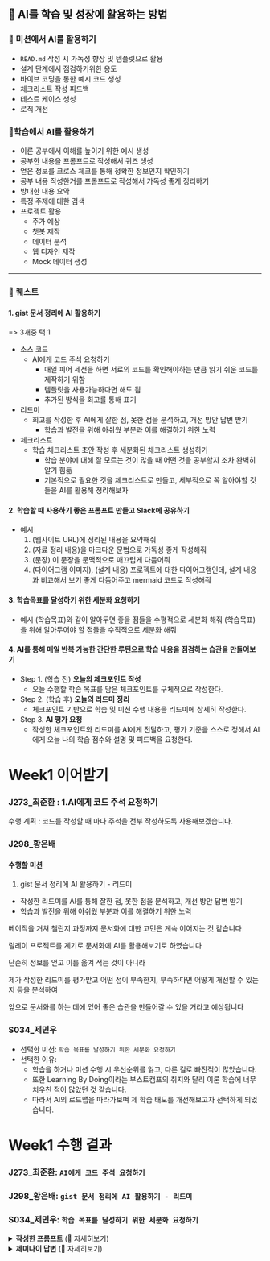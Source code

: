 ## 🤖 AI를 학습 및 성장에 활용하는 방법

### 📒 미션에서 AI를 활용하기

- `READ.md` 작성 시 가독성 향상 및 템플릿으로 활용
- 설계 단계에서 점검하기위한 용도
- 바이브 코딩을 통한 예시 코드 생성
- 체크리스트 작성 피드백
- 테스트 케이스 생성
- 로직 개선

### 📌학습에서 AI를 활용하기

- 이론 공부에서 이해를 높이기 위한 예시 생성
- 공부한 내용을 프롬프트로 작성해서 퀴즈 생성
- 얻은 정보를 크로스 체크를 통해 정확한 정보인지 확인하기
- 공부 내용 작성한거를 프롬프트로 작성해서 가독성 좋게 정리하기
- 방대한 내용 요약
- 특정 주제에 대한 검색
- 프로젝트 활용
  - 주가 예상
  - 챗봇 제작
  - 데이터 분석
  - 웹 디자인 제작
  - Mock 데이터 생성

---

### 📜 퀘스트

#### 1. gist 문서 정리에 AI 활용하기

=> 3개중 택 1

- 소스 코드
  - AI에게 코드 주석 요청하기
    - 매일 피어 세션을 하면 서로의 코드를 확인해야하는 만큼 읽기 쉬운 코드를 제작하기 위함
    - 템플릿을 사용가능하다면 해도 됨
    - 추가된 방식을 회고를 통해 표기
- 리드미
  - 회고를 작성한 후 AI에게 잘한 점, 못한 점을 분석하고, 개선 방안 답변 받기
    - 학습과 발전을 위해 아쉬웠 부분과 이를 해결하기 위한 노력
- 체크리스트
  - 학습 체크리스트 초안 작성 후 세분화된 체크리스트 생성하기
    - 학습 분야에 대해 잘 모르는 것이 많을 때 어떤 것을 공부할지 조차 완벽히 알기 힘듦
    - 기본적으로 필요한 것을 체크리스트로 만들고, 세부적으로 꼭 알아야할 것들을 AI를 활용해 정리해보자

#### 2. 학습할 때 사용하기 좋은 프롬프트 만들고 Slack에 공유하기

- 예시
  1.  (웹사이트 URL)에 정리된 내용을 요약해줘
  2.  (자료 정리 내용)을 마크다운 문법으로 가독성 좋게 작성해줘
  3.  (문장) 이 문장을 문맥적으로 매끄럽게 다듬어줘
  4.  (다이어그램 이미지), (설계 내용) 프로젝트에 대한 다이어그램인데, 설계 내용과 비교해서 보기 좋게 다듬어주고 mermaid 코드로 작성해줘

#### 3. 학습목표를 달성하기 위한 세분화 요청하기

- 예시
  (학습목표)와 같이 알아두면 좋을 점들을 수평적으로 세분화 해줘
  (학습목표)을 위해 알아두어야 할 점들을 수직적으로 세분화 해줘

#### 4. AI를 통해 매일 반복 가능한 간단한 루틴으로 학습 내용을 점검하는 습관을 만들어보기

- Step 1. (학습 전) **오늘의 체크포인트 작성**
  - 오늘 수행할 학습 목표를 담은 체크포인트를 구체적으로 작성한다.
- Step 2. (학습 후) **오늘의 리드미 정리**
  - 체크포인트 기반으로 학습 및 미션 수행 내용을 리드미에 상세히 작성한다.
- Step 3. **AI 평가 요청**
  - 작성한 체크포인트와 리드미를 AI에게 전달하고, 평가 기준을 스스로 정해서 AI에게 오늘 나의 학습 점수와 설명 및 피드백을 요청한다.

# Week1 이어받기
### J273_최준환 : 1.AI에게 코드 주석 요청하기

수행 계획 : 코드를 작성할 때 마다 주석을 전부 작성하도록 사용해보겠습니다.

### J298_황은배

#### 수행할 미션

1. gist 문서 정리에 AI 활용하기 - 리드미

- 작성한 리드미를 AI를 통해 잘한 점, 못한 점을 분석하고, 개선 방안 답변 받기
- 학습과 발전을 위해 아쉬웠 부분과 이를 해결하기 위한 노력

베이직을 거쳐 챌린지 과정까지 문서화에 대한 고민은 계속 이어지는 것 같습니다

릴레이 프로젝트를 계기로 문서화에 AI를 활용해보기로 하였습니다

단순히 정보를 얻고 이를 옮겨 적는 것이 아니라

제가 작성한 리드미를 평가받고 어떤 점이 부족한지, 부족하다면 어떻게 개선할 수 있는지 등을 분석하여

앞으로 문서화를 하는 데에 있어 좋은 습관을 만들어갈 수 있을 거라고 예상됩니다



### S034_제민우
- 선택한 미션: `학습 목표를 달성하기 위한 세분화 요청하기`  
- 선택한 이유:  
    - 학습을 하거나 미션 수행 시 우선순위를 잃고, 다른 길로 빠진적이 많았습니다. 
    - 또한 Learning By Doing이라는 부스트캠프의 취지와 달리 이론 학습에 너무 치우친 적이 많았던 것 같습니다.  
    - 따라서 AI의 로드맵을 따라가보며 제 학습 태도를 개선해보고자 선택하게 되었습니다.

# Week1 수행 결과 
### J273_최준환: `AI에게 코드 주석 요청하기`
### J298_황은배: `gist 문서 정리에 AI 활용하기 - 리드미`
### S034_제민우: `학습 목표를 달성하기 위한 세분화 요청하기`  

<details>
<summary><b>작성한 프롬프트</b> (🔻 자세히보기)</summary>

```md
나는 iOS 개발을 하고 있는 취준생이야. Swift 문법이나 기본적인 프로그래밍 개념에 대해서는 어느정도 익숙해.

<요청>  
오늘은 함수형 프로그래밍에 대해 학습할거야.  
- 학습 로드맵을 짜줘.
- 같이 알아두면 좋을 점들을 수평적으로 세분화 해줘
- 같이 알아두면 좋을 점들을 수직적으로 세분화 해줘

<학습 후 얻고 싶은 능력>
- 순수 함수 형태로 데이터 구조를 설계하고 기본 동작 알고리즘을 구현할 수 있다.
- 불변성 Immutable 값이나 부작용이 없는 변수를 적극 활용할 수 있다.
- 함수가 참조 투명성을 지키고, 부작용을 줄일 수 있도록 구현할 수 있다.
- 순수함수 Pure Function 으로 구현할 수 있다.
```
</details>  

<details>
<summary><b>제미나이 답변</b> (🔻 자세히보기)</summary>

```
네, iOS 개발 취업 준비생이시군요! Swift에 익숙하시다니 함수형 프로그래밍을 배우기에 아주 좋은 시작점에 계십니다. 함수형 프로그래밍은 SwiftUI와 Combine 프레임워크의 기반이 되기 때문에 iOS 개발자에게 매우 중요한 역량입니다. 요청하신 내용을 바탕으로 학습 로드맵과 함께 알아두면 좋을 점들을 정리해 드릴게요.

함수형 프로그래밍 학습 로드맵 🗺️
이 로드맵은 함수형 프로그래밍의 핵심 개념을 단계적으로 익히고, 최종적으로 Swift 코드에 자연스럽게 적용하는 것을 목표로 합니다.
함수형 프로그래밍 기본 개념 이해 (Foundation)
순수 함수 (Pure Function): 동일한 입력에 대해 항상 동일한 출력을 반환하고, 부작용(Side Effect)이 없는 함수입니다. 우선 이 개념을 완벽히 이해하는 데 집중하세요.
불변성 (Immutability): let을 사용하여 변경 불가능한 데이터를 만드는 것의 중요성을 이해합니다. 데이터가 변하지 않음으로써 예측 가능하고 안정적인 코드를 작성할 수 있습니다.
1급 객체로서의 함수 (First-class Citizen): Swift에서 함수를 변수에 할당하고, 파라미터로 전달하며, 반환 값으로 사용할 수 있다는 점을 복습합니다. 클로저(Closure)와 연관 지어 학습하면 좋습니다.
고차 함수 활용 (Higher-Order Functions)
Swift의 기본 컬렉션 타입(Array, Dictionary, Set)이 제공하는 map, filter, reduce 사용법을 익힙니다.
이 함수들을 사용해서 for 루프를 대체하는 연습을 충분히 해보세요. 코드가 어떻게 더 간결하고 선언적으로 바뀌는지 체감하는 것이 중요합니다.
compactMap, flatMap 등 다른 유용한 고차 함수들도 함께 학습합니다.
심화 개념 학습 (Advanced Concepts)
참조 투명성 (Referential Transparency): 함수 호출을 그 함수의 실행 결과 값으로 대체해도 전체 프로그램의 동작에 영향을 주지 않는 특성입니다. 순수 함수와 깊은 관련이 있으니 함께 이해해야 합니다.
커링 (Currying): 여러 개의 파라미터를 받는 함수를, 단일 파라미터를 받는 함수의 연속으로 바꾸는 기법입니다.
합성 함수 (Function Composition): 여러 함수를 조합하여 새로운 함수를 만드는 방법을 배웁니다.
실전 적용 및 설계 (Practical Application)
학습한 개념을 바탕으로 작은 프로젝트나 알고리즘 문제를 함수형으로 풀어보는 연습을 합니다. (예: 특정 조건에 맞는 데이터 필터링 및 가공, 값 계산 등)
상태(State)를 직접 변경하는 대신, 새로운 상태를 생성하여 반환하는 방식으로 데이터 구조를 설계해 봅니다.
SwiftUI나 Combine을 학습하며 실제 Apple 프레임워크에서 함수형 패러다임이 어떻게 활용되는지 경험해 보세요.
🧱 같이 알아두면 좋을 점들 (수평적 세분화)
함수형 프로그래밍을 학습할 때, 주변의 관련 개념들을 함께 알아두면 시너지 효과를 낼 수 있습니다.

핵심 개념	관련 Swift 문법	디자인 패턴 & 아키텍처	관련 라이브러리
순수 함수	클로저 (Closures)	상태 관리 (State Management)	
불변성	let, struct (값 타입)	값 객체 (Value Object) 패턴	
1급 객체 함수	제네릭 (Generics)		
고차 함수	Optional Chaining, guard let		
참조 투명성		의존성 주입 (Dependency Injection)	
함수 합성	연산자 오버로딩 (Operator Overloading)		RxSwift, Combine
Swift 문법: struct와 같은 값 타입은 불변성을 지키는 데 유리하며, 제네릭은 다양한 타입에 대응하는 재사용 가능한 함수를 만드는 데 필수적입니다.
디자인 패턴 & 아키텍처: 함수형 프로그래밍은 데이터의 흐름을 명확하게 하고 상태 관리를 용이하게 만들어 **TCA(The Composable Architecture)**와 같은 최신 아키텍처의 기반이 됩니다.
관련 라이브러리: Combine은 Apple이 공식적으로 지원하는 반응형 프로그래밍 프레임워크로, 비동기 이벤트를 함수형 스타일로 처리합니다. (RxSwift는 유사한 써드파티 라이브러리입니다.)
🌲 같이 알아두면 좋을 점들 (수직적 세분화)
하나의 개념을 더 깊이 파고들 때, 다음과 같이 단계적으로 학습하며 이해도를 높일 수 있습니다.

1. 순수 함수 (Pure Function) & 부작용 (Side Effect)
기초 (What & Why)
정의: 순수 함수란 무엇인가? 부작용이란 무엇인가? (예: 전역 변수 수정, 파일 입출력, 네트워크 요청 등)
필요성: 왜 순수 함수를 사용해야 하는가? (예측 가능성, 테스트 용이성, 쉬운 병렬 처리)
응용 (How)
실습: 기존의 for 루프와 조건문으로 작성된 코드를 map, filter 등을 사용하여 순수 함수 스타일로 리팩토링하기.
부작용 분리: 부작용이 꼭 필요한 코드(네트워크 요청 등)를 어떻게 순수한 로직과 분리하여 관리할 수 있을지 고민하기. (예: 함수의 파라미터로 전달받거나, 결과를 반환하여 외부에서 처리)
2. 불변성 (Immutability)
기초 (What & Why)
정의: 불변성이란 무엇인가? Swift의 let과 var의 차이점은?
값 타입 vs 참조 타입: struct와 class의 차이점을 불변성 관점에서 이해하기. struct는 왜 불변성을 지키기 유리한가?
응용 (How)
설계: 데이터를 표현할 때 class 대신 struct를 우선적으로 고려하는 연습하기.
상태 갱신: 객체의 속성을 직접 변경하는 대신, 변경된 속성을 가진 새로운 객체를 생성하여 반환하는 함수를 만들어보기.
copy-on-write 개념에 대해 학습하면 더욱 깊이 이해할 수 있습니다.
3. 고차 함수 (Higher-Order Functions)
기초 (What & Why)
정의: 고차 함수란 무엇인가? (함수를 인자로 받거나, 함수를 반환하는 함수)
종류: map, filter, reduce의 기능과 각각 어떤 상황에 사용하는지 명확히 구분하기.
응용 (How)
연속 사용 (Chaining): map과 filter를 연속으로 호출하여 복잡한 데이터 가공을 간결하게 처리하기.
나만의 고차 함수 만들기: 제네릭을 활용하여 특정 기능을 수행하는 자신만의 고차 함수를 직접 구현해보는 것도 좋은 연습이 됩니다.
이 로드맵과 세분화된 내용을 따라 꾸준히 학습하고 코드에 적용하는 연습을 하신다면, 원하시는 능력들을 충분히 갖춘 경쟁력 있는 iOS 개발자로 성장하실 수 있을 겁니다. 응원합니다! 💪
```

</details>
